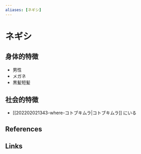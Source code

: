 ```yaml
---
aliases: [ネギシ]
---
```

# ネギシ

## 身体的特徴

- 男性
- メガネ
- 黒髪短髪

## 社会的特徴

- [[202202021343-where-コトブキムラ|コトブキムラ]] にいる

## References



## Links


